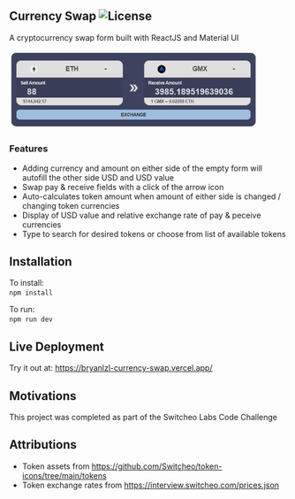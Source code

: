 ## Currency Swap ![License](https://img.shields.io/badge/license-MIT-blue)

A cryptocurrency swap form built with ReactJS and Material UI

<img src="./public/assets/readme/currencySwapPreview.png" alt="readme-preview" width="450px" style="border-radius: 10px;">

### Features

- Adding currency and amount on either side of the empty form will autofill the other side USD and USD value
- Swap pay & receive fields with a click of the arrow icon
- Auto-calculates token amount when amount of either side is changed / changing token currencies
- Display of USD value and relative exchange rate of pay & peceive currencies
- Type to search for desired tokens or choose from list of available tokens

## Installation

To install:
<br/>
`npm install`

To run:
<br/>
`npm run dev`

## Live Deployment
Try it out at:
https://bryanlzl-currency-swap.vercel.app/

## Motivations

This project was completed as part of the Switcheo Labs Code Challenge

## Attributions

- Token assets from https://github.com/Switcheo/token-icons/tree/main/tokens
- Token exchange rates from https://interview.switcheo.com/prices.json
